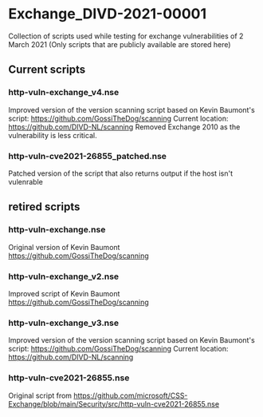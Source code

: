 # Exchange_DIVD-2021-00001

Collection of scripts used while testing for exchange vulnerabilities of 2 March 2021
(Only scripts that are publicly available are stored here)

## Current scripts

### http-vuln-exchange_v4.nse
Improved version of the version scanning script based on Kevin Baumont's script: https://github.com/GossiTheDog/scanning
Current location: https://github.com/DIVD-NL/scanning
Removed Exchange 2010 as the vulnerability is less critical.

### http-vuln-cve2021-26855_patched.nse
Patched version of the script that also returns output if the host isn't vulenrable

## retired scripts

### http-vuln-exchange.nse
Original version of Kevin Baumont https://github.com/GossiTheDog/scanning

### http-vuln-exchange_v2.nse
Improved script of Kevin Baumont https://github.com/GossiTheDog/scanning

### http-vuln-exchange_v3.nse
Improved version of the version scanning script based on Kevin Baumont's script: https://github.com/GossiTheDog/scanning
Current location: https://github.com/DIVD-NL/scanning

### http-vuln-cve2021-26855.nse
Original script from https://github.com/microsoft/CSS-Exchange/blob/main/Security/src/http-vuln-cve2021-26855.nse

